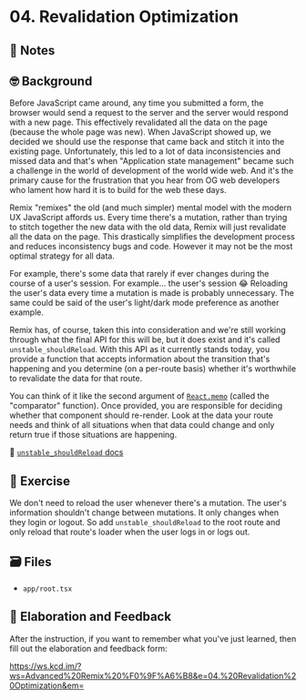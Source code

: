 # 04. Revalidation Optimization

## 📝 Notes

## 🤓 Background

Before JavaScript came around, any time you submitted a form, the browser would
send a request to the server and the server would respond with a new page. This
effectively revalidated all the data on the page (because the whole page was
new). When JavaScript showed up, we decided we should use the response that came
back and stitch it into the existing page. Unfortunately, this led to a lot of
data inconsistencies and missed data and that's when "Application state
management" became such a challenge in the world of development of the world
wide web. And it's the primary cause for the frustration that you hear from OG
web developers who lament how hard it is to build for the web these days.

Remix "remixes" the old (and much simpler) mental model with the modern UX
JavaScript affords us. Every time there's a mutation, rather than trying to
stitch together the new data with the old data, Remix will just revalidate all
the data on the page. This drastically simplifies the development process and
reduces inconsistency bugs and code. However it may not be the most optimal
strategy for all data.

For example, there's some data that rarely if ever changes during the course of
a user's session. For example... the user's session 😂 Reloading the user's data
every time a mutation is made is probably unnecessary. The same could be said of
the user's light/dark mode preference as another example.

Remix has, of course, taken this into consideration and we're still working
through what the final API for this will be, but it does exist and it's called
`unstable_shouldReload`. With this API as it currently stands today, you provide
a function that accepts information about the transition that's happening and
you determine (on a per-route basis) whether it's worthwhile to revalidate the
data for that route.

You can think of it like the second argument of
[`React.memo`](https://reactjs.org/docs/react-api.html#reactmemo) (called the
"comparator" function). Once provided, you are responsible for deciding whether
that component should re-render. Look at the data your route needs and think of
all situations when that data could change and only return true if those
situations are happening.

📜
[`unstable_shouldReload` docs](https://remix.run/docs/en/1.15.0/route/should-reload)

## 💪 Exercise

We don't need to reload the user whenever there's a mutation. The user's
information shouldn't change between mutations. It only changes when they login
or logout. So add `unstable_shouldReload` to the root route and only reload that
route's loader when the user logs in or logs out.

## 🗃 Files

- `app/root.tsx`

## 🦉 Elaboration and Feedback

After the instruction, if you want to remember what you've just learned, then
fill out the elaboration and feedback form:

https://ws.kcd.im/?ws=Advanced%20Remix%20%F0%9F%A6%B8&e=04.%20Revalidation%20Optimization&em=
